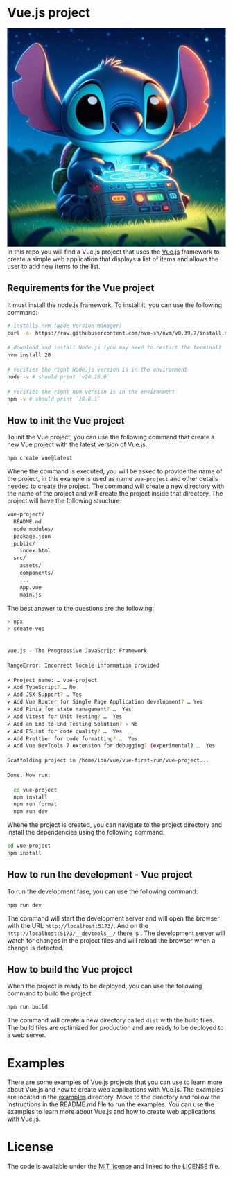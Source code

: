 # Vue.js project
![MQTT Broker](STICH.jpeg)
In this repo you will find a Vue.js project that uses the [Vue.js](https://vuejs.org/) framework to create a simple web application that displays a list of items and allows the user to add new items to the list.


## Requirements for the Vue project
It must install the node.js framework. To install it, you can use the following command:

```bash
# installs nvm (Node Version Manager)
curl -o- https://raw.githubusercontent.com/nvm-sh/nvm/v0.39.7/install.sh | bash

# download and install Node.js (you may need to restart the terminal)
nvm install 20

# verifies the right Node.js version is in the environment
node -v # should print `v20.16.0`

# verifies the right npm version is in the environment
npm -v # should print `10.8.1`
```

## How to init the Vue project
To init the Vue project, you can use the following command that create a new Vue project with the latest version of Vue.js:

```bash
npm create vue@latest
```

Whene the command is executed, you will be asked to provide the name of the project, in this example is used as name `vue-project` and other details needed to create the project. The command will create a new directory with the name of the project and will create the project inside that directory. The project will have the following structure:

```bash
vue-project/
  README.md
  node_modules/
  package.json
  public/
    index.html
  src/
    assets/
    components/
    ...
    App.vue
    main.js
```

The best answer to the questions are the following:

```bash
> npx
> create-vue


Vue.js - The Progressive JavaScript Framework

RangeError: Incorrect locale information provided

✔ Project name: … vue-project
✔ Add TypeScript? … No  
✔ Add JSX Support? … Yes
✔ Add Vue Router for Single Page Application development? … Yes
✔ Add Pinia for state management? …  Yes
✔ Add Vitest for Unit Testing? …  Yes
✔ Add an End-to-End Testing Solution? › No
✔ Add ESLint for code quality? …  Yes
✔ Add Prettier for code formatting? …  Yes
✔ Add Vue DevTools 7 extension for debugging? (experimental) …  Yes

Scaffolding project in /home/ion/vue/vue-first-run/vue-project...

Done. Now run:

  cd vue-project
  npm install
  npm run format
  npm run dev
```

Whene the project is created, you can navigate to the project directory and install the dependencies using the following command:

```bash
cd vue-project
npm install
```

## How to run the development - Vue project
To run the development fase, you can use the following command:

```bash
npm run dev
```

The command will start the development server and will open the browser with the URL `http://localhost:5173/`. And on the `http://localhost:5173/__devtools__/` there is . The development server will watch for changes in the project files and will reload the browser when a change is detected.

## How to build the Vue project
When the project is ready to be deployed, you can use the following command to build the project:

```bash
npm run build
```

The command will create a new directory called `dist` with the build files. The build files are optimized for production and are ready to be deployed to a web server.

# Examples 
There are some examples of Vue.js projects that you can use to learn more about Vue.js and how to create web applications with Vue.js. The examples are located in the [examples](examples) directory. Move to the directory and follow the instructions in the README.md file to run the examples. You can use the examples to learn more about Vue.js and how to create web applications with Vue.js.


# License
The code is available under the [MIT license](https://opensource.org/license/MIT) and linked to the [LICENSE](LICENSE) file.